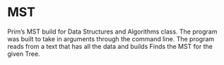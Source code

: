 # MST
Prim’s MST build for Data Structures and Algorithms class. The program was built to take in arguments through the command line. The program reads from a text that has all the data and builds Finds the MST for the given Tree.

